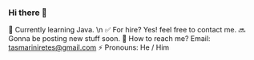 ### Hi there 👋

<!--
**Senniral/Senniral** is a ✨ _special_ ✨ repository because its `README.md` (this file) appears on your GitHub profile.

Here are some ideas to get you started:

- 🔭 I’m currently working on ...
- 🌱 I’m currently learning ...
- 👯 I’m looking to collaborate on ...
- 🤔 I’m looking for help with ...
- 💬 Ask me about ...
- 📫 How to reach me: ...
- 😄 Pronouns: ...
- ⚡ Fun fact: ...
-->

🔷 Currently learning Java. \n
✅ For hire? Yes! feel free to contact me.
🔜 Gonna be posting new stuff soon.
📌 How to reach me? Email: tasmariniretes@gmail.com
⚡ Pronouns: He / Him
